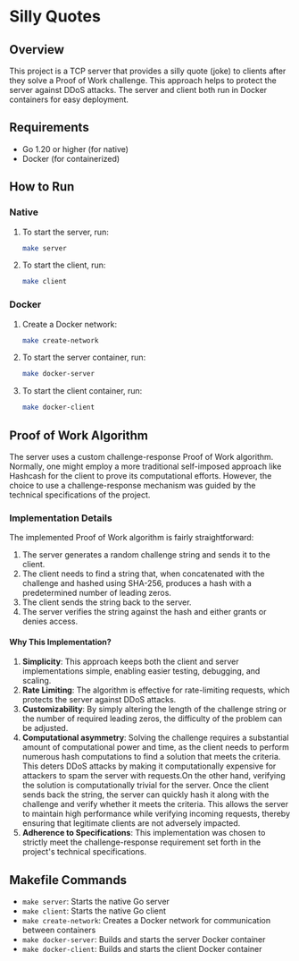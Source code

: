 # Silly Quotes

## Overview

This project is a TCP server that provides a silly quote (joke) to clients after they solve a Proof of Work challenge. This approach helps to protect the server against DDoS attacks. The server and client both run in Docker containers for easy deployment.

## Requirements

- Go 1.20 or higher (for native)
- Docker (for containerized)

## How to Run

### Native

1. To start the server, run:  
    ```bash
    make server
    ```

2. To start the client, run:  
    ```bash
    make client
    ```

### Docker

1. Create a Docker network:  
    ```bash
    make create-network
    ```

2. To start the server container, run:  
    ```bash
    make docker-server
    ```

3. To start the client container, run:  
    ```bash
    make docker-client
    ```

## Proof of Work Algorithm

The server uses a custom challenge-response Proof of Work algorithm. Normally, one might employ a more traditional self-imposed approach like Hashcash for the client to prove its computational efforts. However, the choice to use a challenge-response mechanism was guided by the technical specifications of the project.

### Implementation Details

The implemented Proof of Work algorithm is fairly straightforward:

1. The server generates a random challenge string and sends it to the client.
2. The client needs to find a string that, when concatenated with the challenge and hashed using SHA-256, produces a hash with a predetermined number of leading zeros.
3. The client sends the string back to the server.
4. The server verifies the string against the hash and either grants or denies access.

#### Why This Implementation?

1. **Simplicity**: This approach keeps both the client and server implementations simple, enabling easier testing, debugging, and scaling.
2. **Rate Limiting**: The algorithm is effective for rate-limiting requests, which protects the server against DDoS attacks.
3. **Customizability**: By simply altering the length of the challenge string or the number of required leading zeros, the difficulty of the problem can be adjusted.
4. **Сomputational asymmetry**: Solving the challenge requires a substantial amount of computational power and time, as the client needs to perform numerous hash computations to find a solution that meets the criteria. This deters DDoS attacks by making it computationally expensive for attackers to spam the server with requests.On the other hand, verifying the solution is computationally trivial for the server. Once the client sends back the string, the server can quickly hash it along with the challenge and verify whether it meets the criteria. This allows the server to maintain high performance while verifying incoming requests, thereby ensuring that legitimate clients are not adversely impacted.
5. **Adherence to Specifications**: This implementation was chosen to strictly meet the challenge-response requirement set forth in the project's technical specifications.

## Makefile Commands

- `make server`: Starts the native Go server
- `make client`: Starts the native Go client
- `make create-network`: Creates a Docker network for communication between containers
- `make docker-server`: Builds and starts the server Docker container
- `make docker-client`: Builds and starts the client Docker container